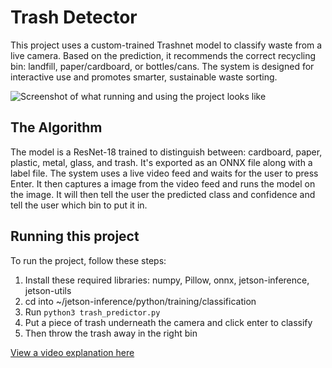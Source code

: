 # Trash Detector

This project uses a custom-trained Trashnet model to classify waste from a live camera. Based on the prediction, it recommends the correct recycling bin: landfill, paper/cardboard, or bottles/cans. The system is designed for interactive use and promotes smarter, sustainable waste sorting.

![Screenshot of what running and using the project looks like](https://github.com/user-attachments/assets/99fd6f1b-dc85-4429-93c4-88cde33b9805)

## The Algorithm

The model is a ResNet-18 trained to distinguish between: cardboard, paper, plastic, metal, glass, and trash. It's exported as an ONNX file along with a label file. The system uses a live video feed and waits for the user to press Enter. It then captures a image from the video feed and runs the model on the image. It will then tell the user the predicted class and confidence and tell the user which bin to put it in.

## Running this project

To run the project, follow these steps:
1. Install these required libraries: numpy, Pillow, onnx, jetson-inference, jetson-utils
2. cd into ~/jetson-inference/python/training/classification
3. Run `python3 trash_predictor.py`
4. Put a piece of trash underneath the camera and click enter to classify
5. Then throw the trash away in the right bin

[View a video explanation here](https://drive.google.com/file/d/1UHNK6GOIFCyZuPFm-b7mDBqEtxLwtmn8/view?usp=sharing)
